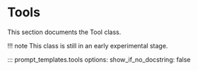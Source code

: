 # Tools

This section documents the Tool class.

!!! note
    This class is still in an early experimental stage.

::: prompt_templates.tools
    options:
        show_if_no_docstring: false